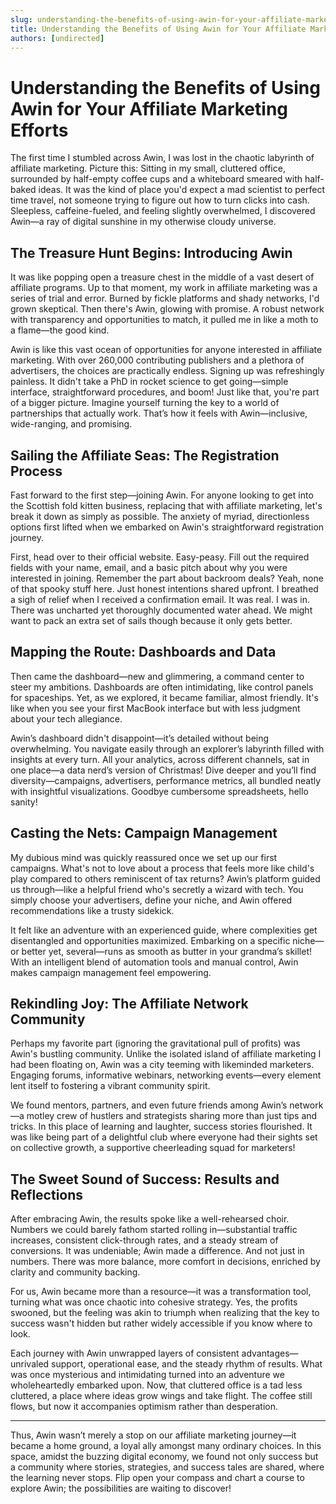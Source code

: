 ```yaml
---
slug: understanding-the-benefits-of-using-awin-for-your-affiliate-marketing-efforts
title: Understanding the Benefits of Using Awin for Your Affiliate Marketing Efforts
authors: [undirected]
---
```



# Understanding the Benefits of Using Awin for Your Affiliate Marketing Efforts

The first time I stumbled across Awin, I was lost in the chaotic labyrinth of affiliate marketing. Picture this: Sitting in my small, cluttered office, surrounded by half-empty coffee cups and a whiteboard smeared with half-baked ideas. It was the kind of place you'd expect a mad scientist to perfect time travel, not someone trying to figure out how to turn clicks into cash. Sleepless, caffeine-fueled, and feeling slightly overwhelmed, I discovered Awin—a ray of digital sunshine in my otherwise cloudy universe.

## The Treasure Hunt Begins: Introducing Awin

It was like popping open a treasure chest in the middle of a vast desert of affiliate programs. Up to that moment, my work in affiliate marketing was a series of trial and error. Burned by fickle platforms and shady networks, I'd grown skeptical. Then there's Awin, glowing with promise. A robust network with transparency and opportunities to match, it pulled me in like a moth to a flame—the good kind. 

Awin is like this vast ocean of opportunities for anyone interested in affiliate marketing. With over 260,000 contributing publishers and a plethora of advertisers, the choices are practically endless. Signing up was refreshingly painless. It didn't take a PhD in rocket science to get going—simple interface, straightforward procedures, and boom! Just like that, you're part of a bigger picture. Imagine yourself turning the key to a world of partnerships that actually work. That’s how it feels with Awin—inclusive, wide-ranging, and promising.

## Sailing the Affiliate Seas: The Registration Process

Fast forward to the first step—joining Awin. For anyone looking to get into the Scottish fold kitten business, replacing that with affiliate marketing, let's break it down as simply as possible. The anxiety of myriad, directionless options first lifted when we embarked on Awin's straightforward registration journey.

First, head over to their official website. Easy-peasy. Fill out the required fields with your name, email, and a basic pitch about why you were interested in joining. Remember the part about backroom deals? Yeah, none of that spooky stuff here. Just honest intentions shared upfront. I breathed a sigh of relief when I received a confirmation email. It was real. I was in. There was uncharted yet thoroughly documented water ahead. We might want to pack an extra set of sails though because it only gets better.

## Mapping the Route: Dashboards and Data

Then came the dashboard—new and glimmering, a command center to steer my ambitions. Dashboards are often intimidating, like control panels for spaceships. Yet, as we explored, it became familiar, almost friendly. It's like when you see your first MacBook interface but with less judgment about your tech allegiance. 

Awin’s dashboard didn't disappoint—it’s detailed without being overwhelming. You navigate easily through an explorer’s labyrinth filled with insights at every turn. All your analytics, across different channels, sat in one place—a data nerd’s version of Christmas! Dive deeper and you’ll find diversity—campaigns, advertisers, performance metrics, all bundled neatly with insightful visualizations. Goodbye cumbersome spreadsheets, hello sanity!

## Casting the Nets: Campaign Management

My dubious mind was quickly reassured once we set up our first campaigns. What's not to love about a process that feels more like child's play compared to others reminiscent of tax returns? Awin’s platform guided us through—like a helpful friend who's secretly a wizard with tech. You simply choose your advertisers, define your niche, and Awin offered recommendations like a trusty sidekick. 

It felt like an adventure with an experienced guide, where complexities get disentangled and opportunities maximized. Embarking on a specific niche—or better yet, several—runs as smooth as butter in your grandma’s skillet! With an intelligent blend of automation tools and manual control, Awin makes campaign management feel empowering.

## Rekindling Joy: The Affiliate Network Community

Perhaps my favorite part (ignoring the gravitational pull of profits) was Awin's bustling community. Unlike the isolated island of affiliate marketing I had been floating on, Awin was a city teeming with likeminded marketers. Engaging forums, informative webinars, networking events—every element lent itself to fostering a vibrant community spirit.

We found mentors, partners, and even future friends among Awin’s network—a motley crew of hustlers and strategists sharing more than just tips and tricks. In this place of learning and laughter, success stories flourished. It was like being part of a delightful club where everyone had their sights set on collective growth, a supportive cheerleading squad for marketers!

## The Sweet Sound of Success: Results and Reflections

After embracing Awin, the results spoke like a well-rehearsed choir. Numbers we could barely fathom started rolling in—substantial traffic increases, consistent click-through rates, and a steady stream of conversions. It was undeniable; Awin made a difference. And not just in numbers. There was more balance, more comfort in decisions, enriched by clarity and community backing.

For us, Awin became more than a resource—it was a transformation tool, turning what was once chaotic into cohesive strategy. Yes, the profits swooned, but the feeling was akin to triumph when realizing that the key to success wasn't hidden but rather widely accessible if you know where to look. 

Each journey with Awin unwrapped layers of consistent advantages—unrivaled support, operational ease, and the steady rhythm of results. What was once mysterious and intimidating turned into an adventure we wholeheartedly embarked upon. Now, that cluttered office is a tad less cluttered, a place where ideas grow wings and take flight. The coffee still flows, but now it accompanies optimism rather than desperation.

---

Thus, Awin wasn’t merely a stop on our affiliate marketing journey—it became a home ground, a loyal ally amongst many ordinary choices. In this space, amidst the buzzing digital economy, we found not only success but a community where stories, strategies, and success tales are shared, where the learning never stops. Flip open your compass and chart a course to explore Awin; the possibilities are waiting to discover!